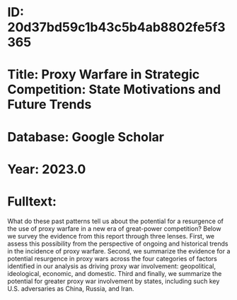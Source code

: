 # ID: 20d37bd59c1b43c5b4ab8802fe5f3365
# Title: Proxy Warfare in Strategic Competition: State Motivations and Future Trends
# Database: Google Scholar
# Year: 2023.0
# Fulltext:
What do these past patterns tell us about the potential for a resurgence of the use of proxy warfare in a new era of great-power competition?
Below we survey the evidence from this report through three lenses.
First, we assess this possibility from the perspective of ongoing and historical trends in the incidence of proxy warfare.
Second, we summarize the evidence for a potential resurgence in proxy wars across the four categories of factors identified in our analysis as driving proxy war involvement: geopolitical, ideological, economic, and domestic.
Third and finally, we summarize the potential for greater proxy war involvement by states, including such key U.S. adversaries as China, Russia, and Iran.